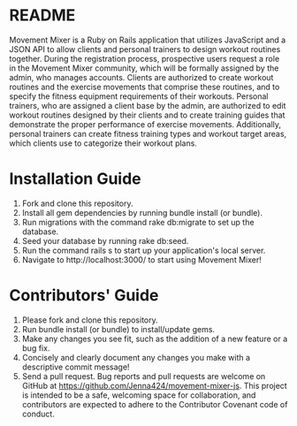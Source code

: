 # README
Movement Mixer is a Ruby on Rails application that utilizes JavaScript and a JSON API to allow clients and personal trainers to design workout routines together. During the registration process, prospective users request a role in the Movement Mixer community, which will be formally assigned by the admin, who manages accounts. Clients are authorized to create workout routines and the exercise movements that comprise these routines, and to specify the fitness equipment requirements of their workouts. Personal trainers, who are assigned a client base by the admin, are authorized to edit workout routines designed by their clients and to create training guides that demonstrate the proper performance of exercise movements. Additionally, personal trainers can create fitness training types and workout target areas, which clients use to categorize their workout plans.

# Installation Guide
1. Fork and clone this repository.
2. Install all gem dependencies by running bundle install (or bundle).
3. Run migrations with the command rake db:migrate to set up the database.
4. Seed your database by running rake db:seed.
5. Run the command rails s to start up your application's local server.
6. Navigate to http://localhost:3000/ to start using Movement Mixer!

# Contributors' Guide
1. Please fork and clone this repository.
2. Run bundle install (or bundle) to install/update gems.
3. Make any changes you see fit, such as the addition of a new feature or a bug fix.
4. Concisely and clearly document any changes you make with a descriptive commit message!
5. Send a pull request.
Bug reports and pull requests are welcome on GitHub at https://github.com/Jenna424/movement-mixer-js. This project is intended to be a safe, welcoming space for collaboration, and contributors are expected to adhere to the Contributor Covenant code of conduct.